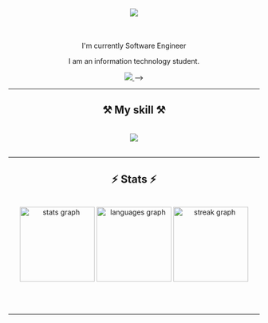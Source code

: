 <h1 align="center">
    <img src="https://readme-typing-svg.herokuapp.com/?font=Righteous&size=35&center=true&vCenter=true&width=500&height=70&duration=4000&lines=Hi+There!+👋;+I'm+Nghia!;" />
</h1>

<br/>

<div align="center">
 
 I'm currently Software Engineer 
 
 I am an information technology student.

 </div>
 
<div align="center"> 
  <a href="nghiabeo1605@gmail.com">
    <img src="https://img.shields.io/badge/Gmail-333333?style=for-the-badge&logo=gmail&logoColor=red" />
  </a>
<!--   <a href="https://linkedin.com/in/pedro-sales-muniz" target="_blank">
    <img src="https://img.shields.io/badge/LinkedIn-0077B5?style=for-the-badge&logo=linkedin&logoColor=white" target="_blank" />
  </a>
  <a href="https://salesp07.github.io" target="_blank">
     <img src="https://img.shields.io/badge/Portfolio-FF5722?style=for-the-badge&logo=todoist&logoColor=white" target="_blank" /> <!-- sqlite, safari, google-chrome are other good icon options -->
<!--   </a> --> -->
</div>

 <hr/>
 
<h2 align="center">⚒️ My skill ⚒️</h2>
<br/>
<div align="center">
    <img src="https://skillicons.dev/icons?i=,html,css,javascript,typescript,react,nextjs,mui,golang,postgresql" />
</div>

<br/>
<hr/>

<h2 align="center">⚡ Stats ⚡</h2>
<br>
<div align=center>
  <img src="https://github-readme-stats.vercel.app/api?username=NghiaLeopard&hide_title=false&hide_rank=false&show_icons=true&include_all_commits=true&count_private=true&disable_animations=false&theme=dracula&locale=en&hide_border=false&order=1" height="150" alt="stats graph"  />
  <img src="https://github-readme-stats.vercel.app/api/top-langs?username=NghiaLeopard&locale=en&hide_title=false&layout=compact&card_width=320&langs_count=5&theme=dracula&hide_border=false&order=2" height="150" alt="languages graph"  />
  <img src="https://streak-stats.demolab.com?user=NghiaLeopard&locale=en&mode=daily&theme=dracula&hide_border=false&border_radius=5&order=3" height="150" alt="streak graph"  />
</div>

<br/><br/>

<hr/>

<br/>

<br/>
